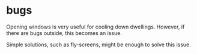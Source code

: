 # bugs

Opening windows is very useful for cooling down dwellings. However, 
if there are bugs outside, this becomes an issue.

Simple solutions, such as fly-screens, might be enough to solve this issue.